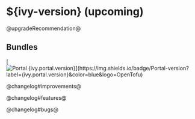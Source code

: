 

# ${ivy-version} (upcoming)


@upgradeRecommendation@

## Bundles

[![Portal ${ivy.portal.version}](https://img.shields.io/badge/Portal-version?label=${ivy.portal.version}&color=blue&logo=OpenTofu)](https://github.com/axonivy-market/portal/releases/tag/${ivy.portal.version})

@changelog#improvements@

@changelog#features@

@changelog#bugs@
